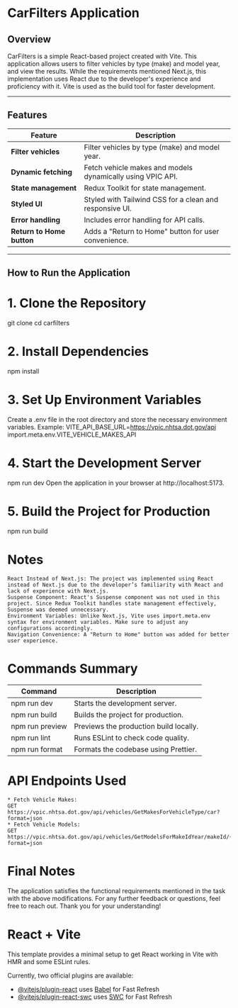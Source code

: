# CarFilters Application

## Overview

CarFilters is a simple React-based project created with Vite. This application allows users to filter vehicles by type (make) and model year, and view the results. While the requirements mentioned Next.js, this implementation uses React due to the developer's experience and proficiency with it. Vite is used as the build tool for faster development.

---

## Features

| Feature                                          | Description                                                              |
|--------------------------------------------------|--------------------------------------------------------------------------|
| **Filter vehicles**                              | Filter vehicles by type (make) and model year.                           |
| **Dynamic fetching**                             | Fetch vehicle makes and models dynamically using VPIC API.               |
| **State management**                             | Redux Toolkit for state management.                                      |
| **Styled UI**                                    | Styled with Tailwind CSS for a clean and responsive UI.                  |
| **Error handling**                               | Includes error handling for API calls.                                   |
| **Return to Home button**                        | Adds a "Return to Home" button for user convenience.                     |

---

## How to Run the Application

# 1. Clone the Repository
git clone <repository-url>
cd carfilters

# 2. Install Dependencies
npm install

# 3. Set Up Environment Variables
Create a .env file in the root directory and store the necessary environment variables. Example:
VITE_API_BASE_URL=https://vpic.nhtsa.dot.gov/api
import.meta.env.VITE_VEHICLE_MAKES_API

# 4. Start the Development Server
npm run dev
Open the application in your browser at http://localhost:5173.

# 5. Build the Project for Production
npm run build

# Notes
    React Instead of Next.js: The project was implemented using React instead of Next.js due to the developer’s familiarity with React and lack of experience with Next.js.
    Suspense Component: React's Suspense component was not used in this project. Since Redux Toolkit handles state management effectively, Suspense was deemed unnecessary.
    Environment Variables: Unlike Next.js, Vite uses import.meta.env syntax for environment variables. Make sure to adjust any configurations accordingly.
    Navigation Convenience: A "Return to Home" button was added for better user experience.

# Commands Summary
| Command | Description |
|---|---|
| npm run dev | Starts the development server. |
| npm run build | Builds the project for production. |
| npm run preview | Previews the production build locally. |
| npm run lint | Runs ESLint to check code quality. |
| npm run format | Formats the codebase using Prettier. |

# API Endpoints Used
    * Fetch Vehicle Makes:
    GET https://vpic.nhtsa.dot.gov/api/vehicles/GetMakesForVehicleType/car?format=json
    * Fetch Vehicle Models:
    GET https://vpic.nhtsa.dot.gov/api/vehicles/GetModelsForMakeIdYear/makeId/{makeId}/modelyear/{year}?format=json

# Final Notes
The application satisfies the functional requirements mentioned in the task with the above modifications. For any further feedback or questions, feel free to reach out. Thank you for your understanding!

# React + Vite

This template provides a minimal setup to get React working in Vite with HMR and some ESLint rules.

Currently, two official plugins are available:

- [@vitejs/plugin-react](https://github.com/vitejs/vite-plugin-react/blob/main/packages/plugin-react/README.md) uses [Babel](https://babeljs.io/) for Fast Refresh
- [@vitejs/plugin-react-swc](https://github.com/vitejs/vite-plugin-react-swc) uses [SWC](https://swc.rs/) for Fast Refresh
